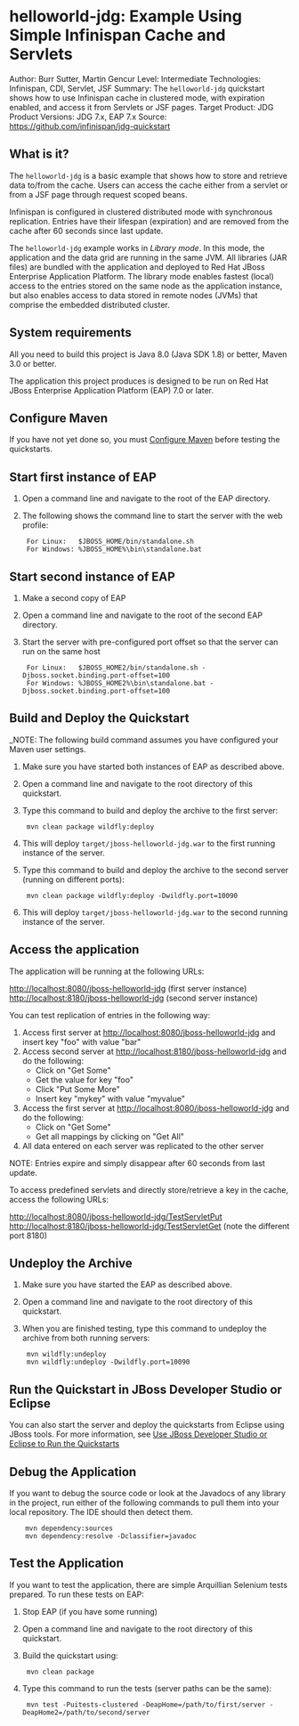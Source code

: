 helloworld-jdg: Example Using Simple Infinispan Cache and Servlets
=========================================
Author: Burr Sutter, Martin Gencur
Level: Intermediate
Technologies: Infinispan, CDI, Servlet, JSF
Summary: The `helloworld-jdg` quickstart shows how to use Infinispan cache in clustered mode, with expiration enabled, and access it from Servlets or JSF pages.
Target Product: JDG
Product Versions: JDG 7.x, EAP 7.x
Source: <https://github.com/infinispan/jdg-quickstart>

What is it?
-----------

The `helloworld-jdg` is a basic example that shows how to store and retrieve data to/from the cache. Users can access the cache
either from a servlet or from a JSF page through request scoped beans.

Infinispan is configured in clustered distributed mode with synchronous replication. Entries have their lifespan (expiration)
and are removed from the cache after 60 seconds since last update.

The `helloworld-jdg` example works in _Library mode_. In this mode, the application and the data grid are running in the same
JVM. All libraries (JAR files) are bundled with the application and deployed to Red Hat JBoss Enterprise Application Platform.
The library mode enables fastest (local) access to the entries stored on the same node as the application instance, but also 
enables access to data stored in remote nodes (JVMs) that comprise the embedded distributed cluster.


System requirements
-------------------

All you need to build this project is Java 8.0 (Java SDK 1.8) or better, Maven 3.0 or better.

The application this project produces is designed to be run on Red Hat JBoss Enterprise Application Platform (EAP) 7.0 or later.

 
Configure Maven
---------------

If you have not yet done so, you must [Configure Maven](https://github.com/jboss-developer/jboss-developer-shared-resources/blob/master/guides/CONFIGURE_MAVEN.md#configure-maven-to-build-and-deploy-the-quickstarts) before testing the quickstarts.


Start first instance of EAP
---------------------------

1. Open a command line and navigate to the root of the EAP directory.
2. The following shows the command line to start the server with the web profile:

        For Linux:   $JBOSS_HOME/bin/standalone.sh
        For Windows: %JBOSS_HOME%\bin\standalone.bat

Start second instance of EAP
----------------------------

1. Make a second copy of EAP
2. Open a command line and navigate to the root of the second EAP directory.
3. Start the server with pre-configured port offset so that the server can run on the same host

        For Linux:   $JBOSS_HOME2/bin/standalone.sh -Djboss.socket.binding.port-offset=100
        For Windows: %JBOSS_HOME2%\bin\standalone.bat -Djboss.socket.binding.port-offset=100

 
Build and Deploy the Quickstart
-------------------------------

_NOTE: The following build command assumes you have configured your Maven user settings. 

1. Make sure you have started both instances of EAP as described above.
2. Open a command line and navigate to the root directory of this quickstart.
3. Type this command to build and deploy the archive to the first server:

        mvn clean package wildfly:deploy

4. This will deploy `target/jboss-helloworld-jdg.war` to the first running instance of the server.
5. Type this command to build and deploy the archive to the second server (running on different ports):

        mvn clean package wildfly:deploy -Dwildfly.port=10090

6. This will deploy `target/jboss-helloworld-jdg.war` to the second running instance of the server.


Access the application 
----------------------

The application will be running at the following URLs:

   <http://localhost:8080/jboss-helloworld-jdg>  (first server instance)
   <http://localhost:8180/jboss-helloworld-jdg>  (second server instance)

You can test replication of entries in the following way:

1. Access first server at <http://localhost:8080/jboss-helloworld-jdg> and insert key "foo" with value "bar"
2. Access second server at <http://localhost:8180/jboss-helloworld-jdg> and do the following:
   * Click on "Get Some"
   * Get the value for key "foo"
   * Click "Put Some More"
   * Insert key "mykey" with value "myvalue"
3. Access the first server at <http://localhost:8080/jboss-helloworld-jdg> and do the following:
   * Click on "Get Some"
   * Get all mappings by clicking on "Get All"
4. All data entered on each server was replicated to the other server

NOTE: Entries expire and simply disappear after 60 seconds from last update.

To access predefined servlets and directly store/retrieve a key in the cache, access the following URLs:

<http://localhost:8080/jboss-helloworld-jdg/TestServletPut>
<http://localhost:8180/jboss-helloworld-jdg/TestServletGet>  (note the different port 8180)


Undeploy the Archive
--------------------

1. Make sure you have started the EAP as described above.
2. Open a command line and navigate to the root directory of this quickstart.
3. When you are finished testing, type this command to undeploy the archive from both running servers:

        mvn wildfly:undeploy
        mvn wildfly:undeploy -Dwildfly.port=10090


Run the Quickstart in JBoss Developer Studio or Eclipse
-------------------------------------------------------
You can also start the server and deploy the quickstarts from Eclipse using JBoss tools. For more information,
see [Use JBoss Developer Studio or Eclipse to Run the Quickstarts](../README.md#use-jboss-developer-studio-or-eclipse-to-run-the-quickstarts)


Debug the Application
---------------------

If you want to debug the source code or look at the Javadocs of any library in the project, run either of the following
commands to pull them into your local repository. The IDE should then detect them.

        mvn dependency:sources
        mvn dependency:resolve -Dclassifier=javadoc


Test the Application
------------------------------------

If you want to test the application, there are simple Arquillian Selenium tests prepared.
To run these tests on EAP:

1. Stop EAP (if you have some running)
2. Open a command line and navigate to the root directory of this quickstart.
3. Build the quickstart using:

        mvn clean package

4. Type this command to run the tests (server paths can be the same):

        mvn test -Puitests-clustered -DeapHome=/path/to/first/server -DeapHome2=/path/to/second/server

